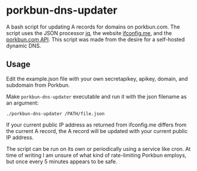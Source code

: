 # porkbun-dns-updater
A bash script for updating A records for domains on porkbun.com. The script uses the JSON processor [jq](https://jqlang.github.io/jq/), the website [ifconfig.me](http://ifconfig.me/), and the [porkbun.com API](https://porkbun.com/api/json/v3/documentation). This script was made from the desire for a self-hosted dynamic DNS.

## Usage

Edit the example.json file with your own secretapikey, apikey, domain, and subdomain from Porkbun.

Make `porkbun-dns-updater` executable and run it with the json filename as an argument:

```
./porkbun-dns-updater /PATH/file.json
```

 If your current public IP address as returned from ifconfig.me differs from the current A record, the A record will be updated with your current public IP address.

The script can be run on its own or periodically using a service like cron. At time of writing I am unsure of what kind of rate-limiting Porkbun employs, but once every 5 minutes appears to be safe.